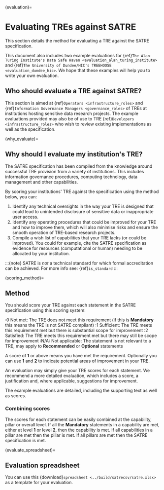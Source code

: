(evaluation)=

# Evaluating TREs against SATRE

This section details the method for evaluating a TRE against the SATRE specification.

This document also includes two example evaluations for {ref}`The Alan Turing Institute's Data Safe Haven <evaluation_alan_turing_institute>` and {ref}`The University of Dundee/HIC's TREEHOOSE <evaluation_dundee_hic>`.
We hope that these examples will help you to write your own evaluation.

## Who should evaluate a TRE against SATRE?

This section is aimed at {ref}`Operators <infrastructure_roles>` and {ref}`Information Governance Managers <governance_roles>` of TREs at institutions hosting sensitive data research projects.
The example evaluations provided may also be of use to TRE {ref}`Developers <infrastructure_roles>` who wish to review existing implementations as well as the specification.

(why_evaluate)=

## Why should I evaluate my institution's TRE?

The SATRE specification has been compiled from the knowledge around successful TRE provision from a variety of institutions.
This includes information governance procedures, computing technology, data management and other capabilities.

By scoring your institutions' TRE against the specification using the method below, you can:

1. Identify any technical oversights in the way your TRE is designed that could lead to unintended disclosure of sensitive data or inappropriate user access.
2. Identify any operating procedures that could be improved for your TRE and how to improve them, which will also minimise risks and ensure the smooth operation of TRE-based research projects.
3. Compile a wish list of capabilities that your TRE lacks (or could be improved).
   You could for example, cite the SATRE specification as evidence for resources (computational or human) needing to be allocated by your institution.

:::{note}
SATRE is _not_ a technical standard for which formal accreditation can be achieved.
For more info see: {ref}`is_standard`
:::

(scoring_method)=

## Method

You should score your TRE against each statement in the SATRE specification using this scoring system:

:0 Not met: The TRE does not meet this requirement (if this is **Mandatory** this means the TRE is not SATRE compliant)
:1 Sufficient: The TRE meets this requirement met but there is substantial scope for improvement
:2 Satisfied: The TRE meets this requirement met but there may still be scope for improvement
:N/A: Not applicable: The statement is not relevant to a TRE, may apply to **Recommended** or **Optional** statements

A score of **1** or above means you have met the requirement.
Optionally you can use **1** and **2** to indicate potential areas of improvement in your TRE.

An evaluation may simply give your TRE scores for each statement.
We recommend a more detailed evaluation, which includes a score, a justification and, where applicable, suggestions for improvement.

The example evaluations are detailed, including the supporting text as well as scores.

### Combining scores

The scores for each statement can be easily combined at the capability, pillar or overall level.
If all the **Mandatory** statements in a capability are met, either at level **1** or level **2**, then the capability is met.
If all capabilities in a pillar are met then the pillar is met.
If all pillars are met then the SATRE specification is met.

(evaluate_spreadsheet)=

## Evaluation spreadsheet

You can use this {download}`spreadsheet <../build/satrecsv/satre.xlsx>` as a template for your evaluation.
